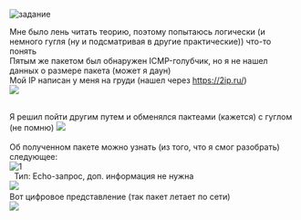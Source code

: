 ![задание](https://user-images.githubusercontent.com/70691206/97531602-9260c800-19c5-11eb-8de7-b9bc0249a6cb.jpg)  

Мне было лень читать теорию, поэтому попытаюсь логически (и немного гугля (ну и подсматривая в другие практические)) что-то понять  
Пятым же пакетом был обнаружен ICMP-голубчик, но я не нашел данных о размере пакета (может я даун)  
Мой IP написан у меня на груди (нашел через https://2ip.ru/)  
![](https://user-images.githubusercontent.com/70691206/97538784-0903c280-19d2-11eb-90c1-f1ddfd718bd0.jpg)  
   
   
Я решил пойти другим путем и обменялся пактеами (кажется) с гуглом (не помню) 
![](https://user-images.githubusercontent.com/70691206/97539734-8aa82000-19d3-11eb-923b-a0ced7d79672.jpg)  
   
Об полученном пакете можно узнать (из того, что я смог разобрать) следующее:  
![1](https://user-images.githubusercontent.com/70691206/97542482-da88e600-19d7-11eb-97fd-7941b37e81df.jpg)  
 
Тип: Echo-запрос, доп. информация не нужна  
![](https://user-images.githubusercontent.com/70691206/97542009-1a9b9900-19d7-11eb-9a1f-868d622a0320.jpg)
   
Вот цифровое представление (так пакет летает по сети)  
![](https://user-images.githubusercontent.com/70691206/97541384-2175dc00-19d6-11eb-8cfd-011f2bc32d7b.jpg)  






